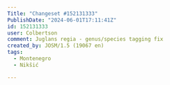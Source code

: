 ```yaml
---
Title: "Changeset #152131333"
PublishDate: "2024-06-01T17:11:41Z"
id: 152131333
user: Colbertson
comment: Juglans regia - genus/species tagging fix
created_by: JOSM/1.5 (19067 en)
tags:
  - Montenegro
  - Nikšić

---
```

